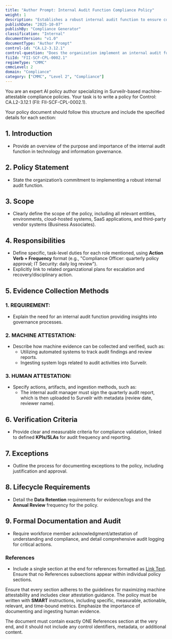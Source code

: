 ```yaml
---
title: "Author Prompt: Internal Audit Function Compliance Policy"
weight: 1
description: "Establishes a robust internal audit function to ensure compliance and effectiveness of technology and information governance processes within the organization."
publishDate: "2025-10-07"
publishBy: "Compliance Generator"
classification: "Internal"
documentVersion: "v1.0"
documentType: "Author Prompt"
control-id: "CA.L2-3.12.1"
control-question: "Does the organization implement an internal audit function that is capable of providing senior organization management with insights into the appropriateness of the organization's technology and information governance processes?"
fiiId: "FII-SCF-CPL-0002.1"
regimeType: "CMMC"
cmmcLevel: 2
domain: "Compliance"
category: ["CMMC", "Level 2", "Compliance"]
---
```


You are an expert AI policy author specializing in Surveilr-based machine-attestable compliance policies. Your task is to write a policy for Control: CA.L2-3.12.1 (FII: FII-SCF-CPL-0002.1).

Your policy document should follow this structure and include the specified details for each section:

## 1. Introduction
- Provide an overview of the purpose and importance of the internal audit function in technology and information governance.

## 2. Policy Statement
- State the organization’s commitment to implementing a robust internal audit function.

## 3. Scope
- Clearly define the scope of the policy, including all relevant entities, environments, cloud-hosted systems, SaaS applications, and third-party vendor systems (Business Associates).

## 4. Responsibilities
- Define specific, task-level duties for each role mentioned, using **Action Verb + Frequency** format (e.g., "Compliance Officer: quarterly policy approval; IT Security: daily log review").
- Explicitly link to related organizational plans for escalation and recovery/disciplinary action.

## 5. Evidence Collection Methods
### 1. REQUIREMENT:
- Explain the need for an internal audit function providing insights into governance processes.

### 2. MACHINE ATTESTATION:
- Describe how machine evidence can be collected and verified, such as:
  - Utilizing automated systems to track audit findings and review reports.
  - Ingesting system logs related to audit activities into Surveilr.

### 3. HUMAN ATTESTATION:
- Specify actions, artifacts, and ingestion methods, such as:
  - The internal audit manager must sign the quarterly audit report, which is then uploaded to Surveilr with metadata (review date, reviewer name).

## 6. Verification Criteria
- Provide clear and measurable criteria for compliance validation, linked to defined **KPIs/SLAs** for audit frequency and reporting.

## 7. Exceptions
- Outline the process for documenting exceptions to the policy, including justification and approval.

## 8. Lifecycle Requirements
- Detail the **Data Retention** requirements for evidence/logs and the **Annual Review** frequency for the policy.

## 9. Formal Documentation and Audit
- Require workforce member acknowledgment/attestation of understanding and compliance, and detail comprehensive audit logging for critical actions.

### References
- Include a single section at the end for references formatted as [Link Text](URL). Ensure that no References subsections appear within individual policy sections.

Ensure that every section adheres to the guidelines for maximizing machine attestability and includes clear attestation guidance. The policy must be written with **SMART** instructions, including specific, measurable, actionable, relevant, and time-bound metrics. Emphasize the importance of documenting and ingesting human evidence. 

The document must contain exactly ONE References section at the very end, and it should not include any control identifiers, metadata, or additional content.